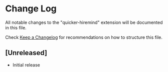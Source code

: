 # Change Log

All notable changes to the "quicker-hiremind" extension will be documented in this file.

Check [Keep a Changelog](http://keepachangelog.com/) for recommendations on how to structure this file.

## [Unreleased]

- Initial release